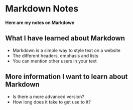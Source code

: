 # Markdown Notes

**Here are my notes on Markdown**

## What I have learned about Markdown 
- Markdown is a simple way to style text on a website
- The different headers, emphasis and lists
- You can mention other users in your text

## More information I want to learn about Markdown
- Is there a more advanced version? 
- How long does it take to get use to it? 
